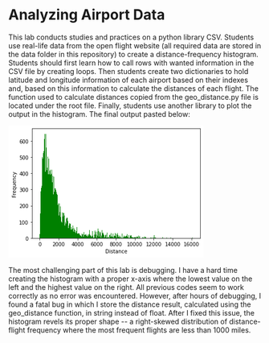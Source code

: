 # **Analyzing Airport Data**
This lab conducts studies and practices on a python library CSV. Students use real-life data from the open flight website (all required data are stored in the data folder in this repository) to create a distance-frequency histogram. Students should first learn how to call rows with wanted information in the CSV file by creating loops. Then students create two dictionaries to hold latitude and longitude information of each airport based on their indexes and, based on this information to calculate the distances of each flight. The function used to calculate distances copied from the geo_distance.py file is located under the root file. Finally, students use another library to plot the output in the histogram. The final output pasted below:

![histogram of flight distribution and distance](images/distance_f.png)

The most challenging part of this lab is debugging.  I have a hard time creating the histogram with a proper x-axis where the lowest value on the left and the highest value on the right. All previous codes seem to work correctly as no error was encountered. However, after hours of debugging, I found a fatal bug in which I store the distance result, calculated using the geo_distance function, in string instead of float. After I fixed this issue, the histogram revels its proper shape -- a right-skewed distribution of distance-flight frequency where the most frequent flights are less than 1000 miles. 

